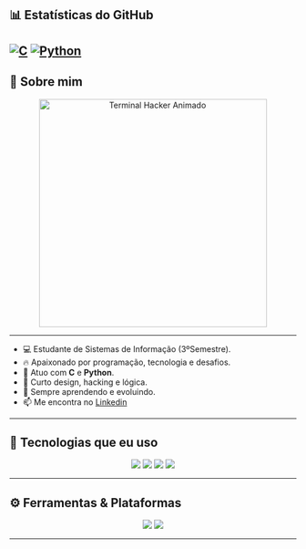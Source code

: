 ## 📊 Estatísticas do GitHub

[![C](https://img.shields.io/badge/C-0A403D?style=for-the-badge&logo=c&logoColor=00ff00&color=000000&labelColor=0A0A0A)](https://github.com/topics/)
[![Python](https://img.shields.io/badge/Python-0A403D?style=for-the-badge&logo=python&logoColor=00ff00&color=000000&labelColor=0A0A0A)](https://github.com/topics/python)
---


## 🧠 Sobre mim
<div align="center">
  <img src="https://github.com/RydersS7/My-repository/blob/main/ryan_terminal_banner_clean.gif?raw=true" width="400" alt="Terminal Hacker Animado"/>
</div>

---

- 💻 Estudante de Sistemas de Informação (3ºSemestre).
- 🔥 Apaixonado por programação, tecnologia e desafios.  
- 🐍 Atuo com **C** e **Python**.
- 🎨 Curto design, hacking e lógica.  
- 🌱 Sempre aprendendo e evoluindo.  
- 📫 Me encontra no [Linkedin](https://linkedin.com/in/ryderss)

---

## 💾 Tecnologias que eu uso



<div align="center">
  <img src="https://img.shields.io/badge/C-0A403D?style=for-the-badge&logo=c&logoColor=white">
  <img src="https://img.shields.io/badge/Python-0A403D?style=for-the-badge&logo=python&logoColor=white">
  <img src="https://img.shields.io/badge/Git-0A403D?style=for-the-badge&logo=git&logoColor=white">
  <img src="https://img.shields.io/badge/Linux-0A403D?style=for-the-badge&logo=linux&logoColor=white">
</div>

---

## ⚙️ Ferramentas & Plataformas


<div align="center">
  <img src="https://img.shields.io/badge/VSCODE-0A403D?style=for-the-badge&logo=visualstudiocode&logoColor=white">
  <img src="https://img.shields.io/badge/GitHub-0A403D?style=for-the-badge&logo=github&logoColor=white">
</div>

---

